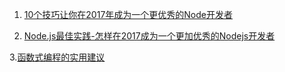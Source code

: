 1. [10个技巧让你在2017年成为一个更优秀的Node开发者](https://github.com/drinkinginthesky/articles/blob/master/articles/10-Tips-to-Become-a-Better-Node-Developer-in-2017/article.md)

2. [Node.js最佳实践-怎样在2017成为一个更加优秀的Nodejs开发者](https://github.com/drinkinginthesky/articles/blob/master/articles/Nodejs-Best-Practices-How-to-Become-a-Better-Developer-in-2017/article.md)

3.[函数式编程的实用建议](https://github.com/drinkinginthesky/articles/blob/master/articles/a-practical-introduction-to-functional-programming/article.md)